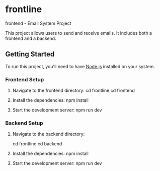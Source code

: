 # frontline
frontend -
 Email System Project

This project allows users to send and receive emails. It includes both a frontend and a backend.

## Getting Started

To run this project, you'll need to have [Node.js](https://nodejs.org/) installed on your system.

### Frontend Setup

1. Navigate to the frontend directory:
    cd frontline
    cd frontend

2. Install the dependencies:
    npm install

3. Start the development server:
    npm run dev

### Backend Setup

1. Navigate to the backend directory:

    cd frontline 
    cd backend

2. Install the dependencies:
    npm install

3. Start the development server:
    npm run dev
